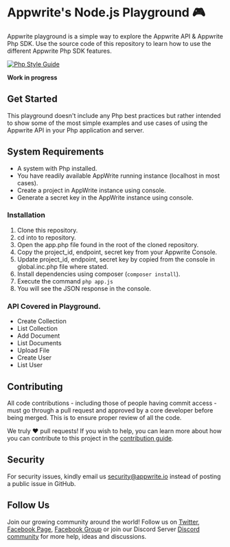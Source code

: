 # Appwrite's Node.js Playground 🎮

Appwrite playground is a simple way to explore the Appwrite API & Appwrite Php SDK. Use the source code of this repository to learn how to use the different Appwrite Php SDK features.

[![Php Style Guide](https://img.shields.io/badge/code_style-standard-brightgreen.svg)](https://www.php-fig.org/psr/psr-12/)

**Work in progress**

## Get Started

This playground doesn't include any Php best practices but rather intended to show some of the most simple examples and use cases of using the Appwrite API in your Php application and server.

## System Requirements
* A system with Php installed.
* You have readily available AppWrite running instance (localhost in most cases).
* Create a project in AppWrite instance using console.
* Generate a secret key in the AppWrite instance using console.

### Installation
1. Clone this repository.
2. cd into to repository.
3. Open the app.php file found in the root of the cloned repository.
4. Copy the project_id, endpoint, secret key from your Appwrite Console.
4. Update project_id, endpoint, secret key by copied from the console in global.inc.php file where stated.
5. Install dependencies using  composer (`composer install`).
5. Execute the command `php app.js`
6. You will see the JSON response in the console.

### API Covered in Playground.
* Create Collection
* List Collection
* Add Document
* List Documents
* Upload File
* Create User
* List User

## Contributing

All code contributions - including those of people having commit access - must go through a pull request and approved by a core developer before being merged. This is to ensure proper review of all the code.

We truly ❤️ pull requests! If you wish to help, you can learn more about how you can contribute to this project in the [contribution guide](https://github.com/appwrite/appwrite/blob/master/CONTRIBUTING.md).

## Security

For security issues, kindly email us [security@appwrite.io](mailto:security@appwrite.io) instead of posting a public issue in GitHub.

## Follow Us

Join our growing community around the world! Follow us on [Twitter](https://twitter.com/appwrite_io), [Facebook Page](https://www.facebook.com/appwrite.io), [Facebook Group](https://www.facebook.com/groups/appwrite.developers/) or join our Discord Server [Discord community](https://discord.gg/GSeTUeA) for more help, ideas and discussions.
